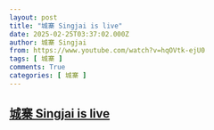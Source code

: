 ```yaml
---
layout: post
title: "城寨 Singjai is live"
date: 2025-02-25T03:37:02.000Z
author: 城寨 Singjai
from: https://www.youtube.com/watch?v=hqOVtk-ejU0
tags: [ 城寨 ]
comments: True
categories: [ 城寨 ]
---
```

<!--1740454622000-->
[城寨 Singjai is live](https://www.youtube.com/watch?v=hqOVtk-ejU0)
------

<div>

</div>
